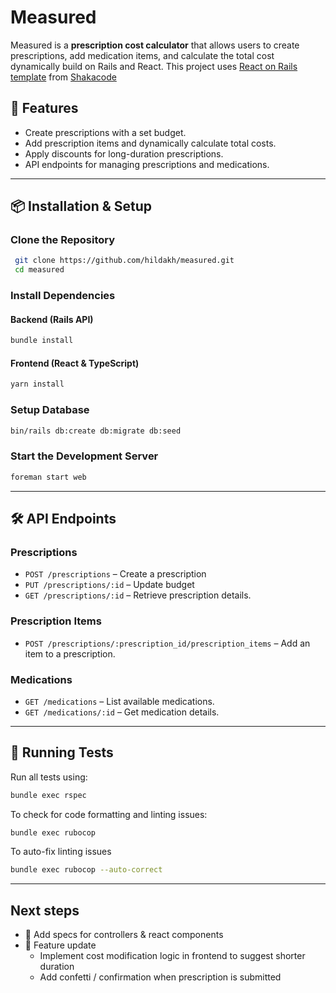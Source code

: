 # Measured

Measured is a **prescription cost calculator** that allows users to create prescriptions, add medication items, and calculate the total cost dynamically build on Rails and React. This project uses [React on Rails template](https://github.com/shakacode/react_on_rails) from [Shakacode](https://github.com/shakacode)

## 🚀 Features
- Create prescriptions with a set budget.
- Add prescription items and dynamically calculate total costs.
- Apply discounts for long-duration prescriptions.
- API endpoints for managing prescriptions and medications.

---

## 📦 Installation & Setup
### Clone the Repository
```sh
 git clone https://github.com/hildakh/measured.git
 cd measured
```

### Install Dependencies
#### Backend (Rails API)
```sh
bundle install
```

#### Frontend (React & TypeScript)
```sh
yarn install
```

### Setup Database
```sh
bin/rails db:create db:migrate db:seed
```

### Start the Development Server
```sh
foreman start web
```
---

## 🛠 API Endpoints
### Prescriptions
- `POST /prescriptions` – Create a prescription
- `PUT /prescriptions/:id` – Update budget
- `GET /prescriptions/:id` – Retrieve prescription details.

### Prescription Items
- `POST /prescriptions/:prescription_id/prescription_items` – Add an item to a prescription.

### Medications
- `GET /medications` – List available medications.
- `GET /medications/:id` – Get medication details.

---

## 🧪 Running Tests
Run all tests using:
```sh
bundle exec rspec
```

To check for code formatting and linting issues:
```sh
bundle exec rubocop
```

To auto-fix linting issues
```sh
bundle exec rubocop --auto-correct
```
---

## Next steps
  - 🧪 Add specs for controllers & react components
  - 🤖 Feature update
    - Implement cost modification logic in frontend to suggest shorter duration
    - Add confetti / confirmation when prescription is submitted


